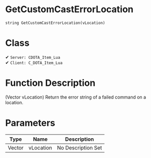 # GetCustomCastErrorLocation
```
string GetCustomCastErrorLocation(vLocation)
```
# Class
✔ `Server: CDOTA_Item_Lua`  
✔ `Client: C_DOTA_Item_Lua`  

# Function Description
(Vector vLocation) Return the error string of a failed command on a location.
# Parameters
Type|Name|Description
--|--|--
Vector|vLocation|No Description Set
